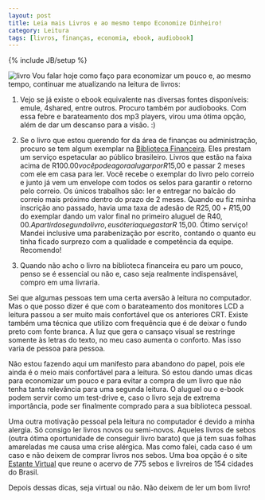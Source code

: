 ```yaml
---
layout: post
title: Leia mais Livros e ao mesmo tempo Economize Dinheiro!
category: Leitura
tags: [livros, finanças, economia, ebook, audiobook]
---
```


{% include JB/setup %}

<img src='http://valeriofarias.files.wordpress.com/2008/03/livro.jpg' alt='livro' />
Vou falar hoje como faço para economizar um pouco e, ao mesmo tempo, continuar me atualizando na leitura de livros:

1. Vejo se já existe o ebook equivalente nas diversas fontes disponíveis: emule, 4shared, entre outros. Procuro também por audiobooks. Com essa febre e barateamento dos mp3 players, virou uma ótima opção, além de dar um descanso para a visão. :)

2. Se o livro que estou querendo for da área de finanças ou administração, procuro se tem algum exemplar na <a href="http://www.bibliotecafinanceira.com.br/">Biblioteca Financeira</a>. Eles prestam um serviço espetacular ao público brasileiro. Livros que estão na faixa acima de R$100.00 você pode agora alugar por R$15,00 e passar 2 meses com ele em casa para ler. Você recebe o exemplar do livro pelo correio e junto já vem um envelope com todos os selos para garantir o retorno pelo correio. Os únicos trabalhos são: ler e entregar no balcão do correio mais próximo dentro do prazo de 2 meses. Quando eu fiz minha inscrição ano passado, havia uma taxa de adesão de R$25,00 + R$15,00 do exemplar dando um valor final no primeiro aluguel de R$40,00. A partir do segundo livro, eu só teria que gastar R$ 15,00. Ótimo serviço! Mandei inclusive uma parabenização por escrito, contando o quanto eu tinha ficado surprezo com a qualidade e competência da equipe. Recomendo!

3. Quando não acho o livro na biblioteca financeira eu paro um pouco, penso se é essencial ou não e, caso seja realmente indispensável, compro em uma livraria.

Sei que algumas pessoas tem uma certa aversão à leitura no computador. Mas o que posso dizer é que com o barateamento dos monitores LCD a leitura passou a ser muito mais confortável que os anteriores CRT. Existe também uma técnica que utilizo com frequência que é de deixar o fundo preto com fonte branca. A luz que gera o cansaço visual se restringe somente às letras do texto, no meu caso aumenta o conforto. Mas isso varia de pessoa para pessoa.

Não estou fazendo aqui um manifesto para abandono do papel, pois ele ainda é o meio mais confortável para a leitura. Só estou dando umas dicas para economizar um pouco e para evitar a compra de um livro que não tenha tanta relevância para uma segunda leitura. O aluguel ou o e-book podem servir como um test-drive e, caso o livro seja de extrema importância, pode ser finalmente comprado para a sua biblioteca pessoal.

Uma outra motivação pessoal pela leitura no computador é devido a minha alergia. Só consigo ler livros novos ou semi-novos. Aqueles livros de sebos (outra ótima oportunidade de conseguir livro barato) que já tem suas folhas amareladas me causa uma crise alérgica. Mas como falei, cada caso é um caso e não deixem de comprar livros nos sebos. Uma boa opção é o site <a href="http://www.estantevirtual.com.br/">Estante Virtual</a> que reune o acervo de 775 sebos e livreiros de 154 cidades do Brasil.

Depois dessas dicas, seja virtual ou não. Não deixem de ler um bom livro!
